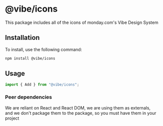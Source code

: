 # @vibe/icons

This package includes all of the icons of monday.com's Vibe Design System

## Installation

To install, use the following command:

```bash
npm install @vibe/icons
```

## Usage

```javascript
import { Add } from "@vibe/icons";
```

### Peer dependencies

We are reliant on React and React DOM, we are using them as externals, and we don't package them to the package, so you must have them in your project
